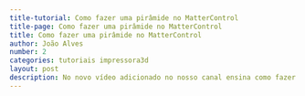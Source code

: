```yaml
---
title-tutorial: Como fazer uma pirâmide no MatterControl
title-page: Como fazer uma pirâmide no MatterControl
title: Como fazer uma pirâmide no MatterControl
author: João Alves
number: 2
categories: tutoriais impressora3d
layout: post
description: No novo vídeo adicionado no nosso canal ensina como fazer uma pirâmide num fatiador 3D! Primeiro para isso você precisa ter o MatterControl instalado no computador, certo?
---
```

